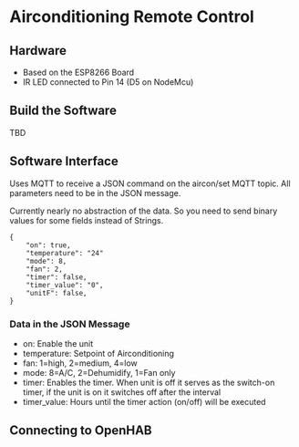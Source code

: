 Airconditioning Remote Control
==============================

## Hardware
- Based on the ESP8266 Board
- IR LED connected to Pin 14 (D5 on NodeMcu)

## Build the Software
TBD

## Software Interface
Uses MQTT to receive a JSON command on the aircon/set MQTT topic.
All parameters need to be in the JSON message.

Currently nearly no abstraction of the data. So you need to send binary values for some fields instead of Strings.

```
{
    "on": true, 
    "temperature": "24" 
    "mode": 8, 
    "fan": 2,
    "timer": false, 
    "timer_value": "0", 
    "unitF": false, 
}
```

### Data in the JSON Message

- on: Enable the unit
- temperature: Setpoint of Airconditioning
- fan: 1=high, 2=medium, 4=low
- mode: 8=A/C, 2=Dehumidify, 1=Fan only
- timer: Enables the timer. When unit is off it serves as the switch-on timer, if the unit is on it switches off after the interval
- timer_value: Hours until the timer action (on/off) will be executed


## Connecting to OpenHAB


